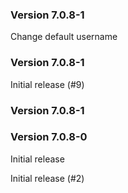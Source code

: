 ### Version 7.0.8-1
Change default username

### Version 7.0.8-1
Initial release (#9)


### Version 7.0.8-1

### Version 7.0.8-0


Initial release

Initial release (#2)

